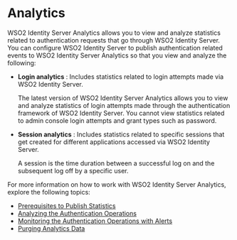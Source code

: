 # Analytics

WSO2 Identity Server Analytics allows you to view and analyze statistics
related to authentication requests that go through WSO2 Identity Server.
You can configure WSO2 Identity Server to publish authentication related
events to WSO2 Identity Server Analytics so that you view and analyze
the following:

-   **Login analytics** : Includes statistics related to login attempts
    made via WSO2 Identity Server.

    The latest version of WSO2 Identity Server Analytics allows you to
    view and analyze statistics of login attempts made through the
    authentication framework of WSO2 Identity Server. You cannot view
    statistics related to admin console login attempts and grant types
    such as password.

-   **Session analytics** : Includes statistics related to specific
    sessions that get created for different applications accessed via
    WSO2 Identity Server.

    A session is the time duration between a successful log on and the
    subsequent log off by a specific user.

For more information on how to work with WSO2 Identity Server Analytics,
explore the following topics:

-   [Prerequisites to Publish
    Statistics](Prerequisites_to_Publish_Statistics)
-   [Analyzing the Authentication
    Operations](Analyzing_the_Authentication_Operations)
-   [Monitoring the Authentication Operations with
    Alerts](Monitoring_the_Authentication_Operations_with_Alerts)
-   [Purging Analytics Data](Purging_Analytics_Data)
